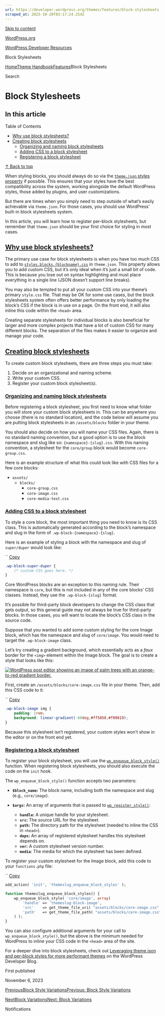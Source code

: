 ```yaml
---
url: https://developer.wordpress.org/themes/features/block-stylesheets
scraped_at: 2025-10-20T03:17:24.254Z
---
```


[Skip to content](https://developer.wordpress.org/themes/features/block-stylesheets/#wp--skip-link--target)

[WordPress.org](https://wordpress.org/)

[WordPress Developer Resources](https://developer.wordpress.org/)

Block Stylesheets


[Home](https://developer.wordpress.org/)[Theme Handbook](https://developer.wordpress.org/themes/)[Features](https://developer.wordpress.org/themes/features/)Block Stylesheets

Search

# Block Stylesheets

## In this article

Table of Contents

- [Why use block stylesheets?](https://developer.wordpress.org/themes/features/block-stylesheets/#why-use-block-stylesheets)
- [Creating block stylesheets](https://developer.wordpress.org/themes/features/block-stylesheets/#creating-block-stylesheets)
  - [Organizing and naming block stylesheets](https://developer.wordpress.org/themes/features/block-stylesheets/#organizing-and-naming-block-stylesheets)
  - [Adding CSS to a block stylesheet](https://developer.wordpress.org/themes/features/block-stylesheets/#adding-css-to-a-block-stylesheet)
  - [Registering a block stylesheet](https://developer.wordpress.org/themes/features/block-stylesheets/#registering-a-block-stylesheet)

[↑ Back to top](https://developer.wordpress.org/themes/features/block-stylesheets/#wp--skip-link--target)

When styling blocks, you should always do so via the [`theme.json` styles property](https://developer.wordpress.org/themes/global-settings-and-styles/styles/) if possible. This ensures that your styles have the best compatibility across the system, working alongside the default WordPress styles, those added by plugins, and user customizations.

But there are times when you simply need to step outside of what’s easily achievable via `theme.json`. For those cases, you should use WordPress’ built-in block stylesheets system.

In this article, you will learn how to register per-block stylesheets, but remember that `theme.json` should be your first choice for styling in most cases.

## [Why use block stylesheets?](https://developer.wordpress.org/themes/features/block-stylesheets/\#why-use-block-stylesheets)

The primary use case for block stylesheets is when you have too much CSS to add to [`styles.blocks.{blockname}.css`](https://developer.wordpress.org/themes/global-settings-and-styles/styles/styles-reference/#css) in `theme.json`. This property allows you to add custom CSS, but it’s only ideal when it’s just a small bit of code. This is because you lose out on syntax highlighting and must place everything in a single line (JSON doesn’t support line breaks).

You may also be tempted to put all your custom CSS into your theme’s primary `style.css` file. That may be OK for some use cases, but the block stylesheets system often offers better performance by only loading the block’s CSS if the block is in use on a page. On the front end, it will also inline this code within the `<head>` area.

Creating separate stylesheets for individual blocks is also beneficial for larger and more complex projects that have a lot of custom CSS for many different blocks. The separation of the files makes it easier to organize and manage your code.

## [Creating block stylesheets](https://developer.wordpress.org/themes/features/block-stylesheets/\#creating-block-stylesheets)

To create custom block stylesheets, there are three steps you must take:

1. Decide on an organizational and naming scheme.
2. Write your custom CSS.
3. Register your custom block stylesheet(s).

### [Organizing and naming block stylesheets](https://developer.wordpress.org/themes/features/block-stylesheets/\#organizing-and-naming-block-stylesheets)

Before registering a block stylesheet, you first need to know what folder you will store your custom block stylesheets in. This can be anywhere you choose (there is no standard location), and the code below will assume you are putting block stylesheets in an `/assets/blocks` folder in your theme.

You should also decide on how you will name your CSS files. Again, there is no standard naming convention, but a good option is to use the block namespace and slug like so: `{namespace}-{slug}.css`. With this naming convention, a stylesheet for the `core/group` block would become `core-group.css`.

Here is an example structure of what this could look like with CSS files for a few core blocks:

- `assets/`
  - `blocks/`
    - `core-group.css`
    - `core-image.css`
    - `core-media-text.css`

### [Adding CSS to a block stylesheet](https://developer.wordpress.org/themes/features/block-stylesheets/\#adding-css-to-a-block-stylesheet)

To style a core block, the most important thing you need to know is its CSS class. This is automatically generated according to the block’s namespace and slug in the form of `.wp-block-{namespace}-{slug}`.

Here is an example of styling a block with the namespace and slug of `super/duper` would look like:

``
[Copy](https://developer.wordpress.org/themes/features/block-stylesheets/#)

```css
.wp-block-super-duper {
	/* custom CSS goes here. */
}
```

Core WordPress blocks are an exception to this naming rule. Their namespace is `core`, but this is not included in any of the core blocks’ CSS classes. Instead, they use the `.wp-block-{slug}` format.

It’s possible for third-party block developers to change the CSS class that gets output, so this general guide may not always be true for third-party blocks. In those cases, you will want to locate the block’s CSS class in the source code.

Suppose that you wanted to add some custom styling for the core Image block, which has the namespace and slug of `core/image`. You would need to target the `.wp-block-image` class.

Let’s try creating a gradient background, which essentially acts as a _faux_ border for the `<img>` element within the Image block. The goal is to create a style that looks like this:

[![WordPress post editor showing an image of palm trees with an orange-to-red gradient border.](https://i0.wp.com/developer.wordpress.org/files/2023/10/block-stylesheets-image-bg.jpg?resize=2048%2C923&ssl=1)](https://i0.wp.com/developer.wordpress.org/files/2023/10/block-stylesheets-image-bg.jpg?ssl=1)

First, create an `/assets/blocks/core-image.css` file in your theme. Then, add this CSS code to it:

``
[Copy](https://developer.wordpress.org/themes/features/block-stylesheets/#)

```css
.wp-block-image img {
	padding: 1rem;
	background: linear-gradient(-60deg,#ff5858,#f09819);
}
```

Because this stylesheet isn’t registered, your custom styles won’t show in the editor or on the front end yet.

### [Registering a block stylesheet](https://developer.wordpress.org/themes/features/block-stylesheets/\#registering-a-block-stylesheet)

To register your block stylesheet, you will use the [`wp_enqueue_block_style()`](https://developer.wordpress.org/reference/functions/wp_enqueue_block_style/) function. When registering block stylesheets, you should also execute the code on the `init` hook.

The `wp_enqueue_block_style()` function accepts two parameters:

- **`$block_name`:** The block name, including both the namespace and slug (e.g., `core/image`).
- **`$args`:** An array of arguments that is passed to [`wp_register_style()`](https://developer.wordpress.org/reference/functions/wp_register_style/):

  - **`handle`:** A unique handle for your stylesheet.
  - **`src`:** The source URL for the stylesheet.
  - **`path`:** The directory path for the stylesheet (needed to inline the CSS in `<head>`).
  - **`deps`:** An array of registered stylesheet handles this stylesheet depends on.
  - **`ver`:** A custom stylesheet version number.
  - **`media`**: The media for which the stylesheet has been defined.

To register your custom stylesheet for the Image block, add this code to your `functions.php` file:

``
[Copy](https://developer.wordpress.org/themes/features/block-stylesheets/#)

```php
add_action( 'init', 'themeslug_enqueue_block_styles' );

function themeslug_enqueue_block_styles() {
	wp_enqueue_block_style( 'core/image', array(
		'handle' => 'themeslug-block-image',
		'src'    => get_theme_file_uri( "assets/blocks/core-image.css" ),
		'path'   => get_theme_file_path( "assets/blocks/core-image.css" )
	) );
}
```

You can also configure additional arguments for your call to `wp_enqueue_block_style()`, but the above is the minimum needed for WordPress to inline your CSS code in the `<head>` area of the site.

For a deeper dive into block stylesheets, check out [Leveraging theme.json and per-block styles for more performant themes](https://developer.wordpress.org/news/2022/12/leveraging-theme-json-and-per-block-styles-for-more-performant-themes/) on the WordPress Developer Blog.

First published

November 6, 2023

[PreviousBlock Style VariationsPrevious: Block Style Variations](https://developer.wordpress.org/themes/features/block-style-variations/)

[NextBlock VariationsNext: Block Variations](https://developer.wordpress.org/themes/features/block-variations/)

Notifications